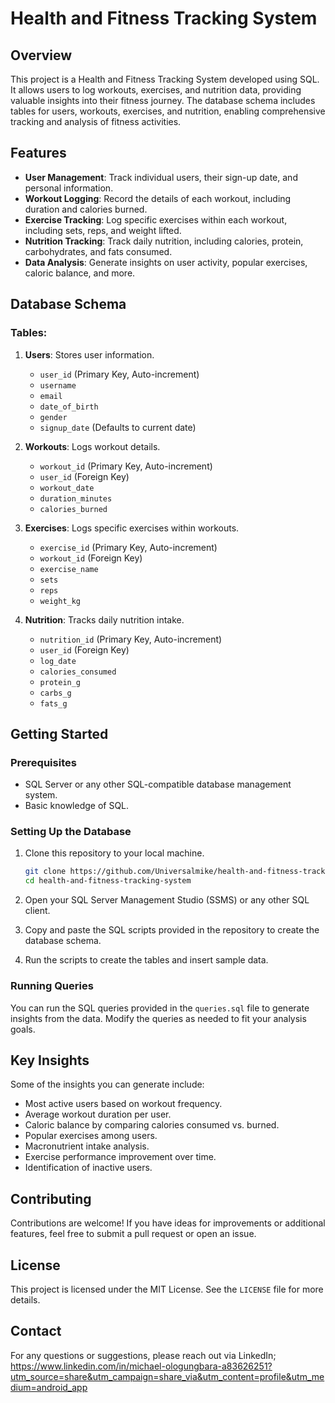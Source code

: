 # Health and Fitness Tracking System

## Overview

This project is a Health and Fitness Tracking System developed using SQL. It allows users to log workouts, exercises, and nutrition data, providing valuable insights into their fitness journey. The database schema includes tables for users, workouts, exercises, and nutrition, enabling comprehensive tracking and analysis of fitness activities.

## Features

- **User Management**: Track individual users, their sign-up date, and personal information.
- **Workout Logging**: Record the details of each workout, including duration and calories burned.
- **Exercise Tracking**: Log specific exercises within each workout, including sets, reps, and weight lifted.
- **Nutrition Tracking**: Track daily nutrition, including calories, protein, carbohydrates, and fats consumed.
- **Data Analysis**: Generate insights on user activity, popular exercises, caloric balance, and more.

## Database Schema

### Tables:

1. **Users**: Stores user information.
   - `user_id` (Primary Key, Auto-increment)
   - `username`
   - `email`
   - `date_of_birth`
   - `gender`
   - `signup_date` (Defaults to current date)

2. **Workouts**: Logs workout details.
   - `workout_id` (Primary Key, Auto-increment)
   - `user_id` (Foreign Key)
   - `workout_date`
   - `duration_minutes`
   - `calories_burned`

3. **Exercises**: Logs specific exercises within workouts.
   - `exercise_id` (Primary Key, Auto-increment)
   - `workout_id` (Foreign Key)
   - `exercise_name`
   - `sets`
   - `reps`
   - `weight_kg`

4. **Nutrition**: Tracks daily nutrition intake.
   - `nutrition_id` (Primary Key, Auto-increment)
   - `user_id` (Foreign Key)
   - `log_date`
   - `calories_consumed`
   - `protein_g`
   - `carbs_g`
   - `fats_g`

## Getting Started

### Prerequisites

- SQL Server or any other SQL-compatible database management system.
- Basic knowledge of SQL.

### Setting Up the Database

1. Clone this repository to your local machine.

    ```bash
    git clone https://github.com/Universalmike/health-and-fitness-tracking-system.git
    cd health-and-fitness-tracking-system
    ```

2. Open your SQL Server Management Studio (SSMS) or any other SQL client.
3. Copy and paste the SQL scripts provided in the repository to create the database schema.
4. Run the scripts to create the tables and insert sample data.

### Running Queries

You can run the SQL queries provided in the `queries.sql` file to generate insights from the data. Modify the queries as needed to fit your analysis goals.

## Key Insights

Some of the insights you can generate include:

- Most active users based on workout frequency.
- Average workout duration per user.
- Caloric balance by comparing calories consumed vs. burned.
- Popular exercises among users.
- Macronutrient intake analysis.
- Exercise performance improvement over time.
- Identification of inactive users.

## Contributing

Contributions are welcome! If you have ideas for improvements or additional features, feel free to submit a pull request or open an issue.

## License

This project is licensed under the MIT License. See the `LICENSE` file for more details.

## Contact

For any questions or suggestions, please reach out via LinkedIn; https://www.linkedin.com/in/michael-ologungbara-a83626251?utm_source=share&utm_campaign=share_via&utm_content=profile&utm_medium=android_app
